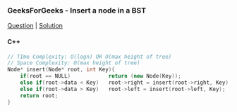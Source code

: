 ### GeeksForGeeks - Insert a node in a BST

[Question](https://practice.geeksforgeeks.org/problems/insert-a-node-in-a-bst/1/)
| [Solution](https://practice.geeksforgeeks.org/viewSol.php?subId=f8c47208cd1f13331ae198b915b8e7ce&pid=700216&user=amanguptarkg6)

#### C++
```c++
// TIme Complexity: O(logn) OR O(max height of tree)
// Space Complexity: O(max height of tree)
Node* insert(Node* root, int Key){
    if(root == NULL)            return (new Node(Key));
    else if(root->data < Key)   root->right = insert(root->right, Key);
    else if(root->data > Key)   root->left = insert(root->left, Key);
    return root;
}
```